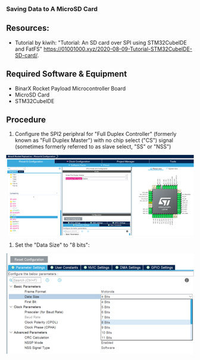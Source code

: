 ### Saving Data to A MicroSD Card

## Resources:
- Tutorial by kiwih: "Tutorial: An SD card over SPI using STM32CubeIDE and FatFS" https://01001000.xyz/2020-08-09-Tutorial-STM32CubeIDE-SD-card/.

## Required Software & Equipment
- BinarX Rocket Payload Microcontroller Board
- MicroSD Card
- STM32CubeIDE


## Procedure

1. Configure the SPI2 periphral for "Full Duplex Controller" (formerly known as "Full Duplex Master") with no chip select ("CS") signal (sometimes formerly referred to as slave select, "SS" or "NSS")

![SPI2 Pins for MicroSD](./SPI2_pins_for_microSD.png)

1. Set the "Data Size" to "8 bits":


![8 Bit Data Size](./8_bit_data_size.png)

